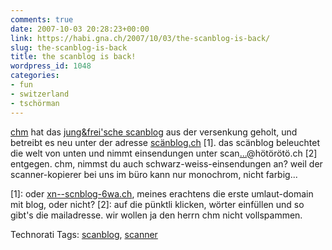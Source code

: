 ```yaml
---
comments: true
date: 2007-10-03 20:28:23+00:00
link: https://habi.gna.ch/2007/10/03/the-scanblog-is-back/
slug: the-scanblog-is-back
title: the scanblog is back!
wordpress_id: 1048
categories:
- fun
- switzerland
- tschörman
---
```


[chm](http://bloxxs.ch/?p=1070) hat das [jung&frei'sche scanblog](http://www.jungundfrei.ch/photoblog/) aus der versenkung geholt, und betreibt es neu unter der adresse [scänblog.ch](http://sc%C3%A4nblog.ch/) [1].
das scänblog beleuchtet die welt von unten und nimmt einsendungen unter scan[...](http://mailhide.recaptcha.net/d?k=019yS2A0QZwy7gXUOBeWd3Tw==&c=8HvAmyAK4aQuH0jRQbSb5idBzORhnFiuCKl3Iz7l-lY=)@hötörötö.ch [2] entgegen.
chm, nimmst du auch schwarz-weiss-einsendungen an? weil der scanner-kopierer bei uns im büro kann nur monochrom, nicht farbig...

[1]: oder [xn--scnblog-6wa.ch](http://xn--scnblog-6wa.ch), meines erachtens die erste umlaut-domain mit blog, oder nicht?
[2]: auf die pünktli klicken, wörter einfüllen und so gibt's die mailadresse. wir wollen ja den herrn chm nicht vollspammen.



Technorati Tags: [scanblog](http://www.technorati.com/tag/scanblog), [scanner](http://www.technorati.com/tag/scanner)
